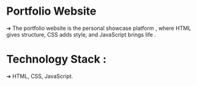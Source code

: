 # Portfolio Website
➔ The portfolio website is the personal showcase platform , where HTML gives structure,
CSS adds style, and JavaScript brings life .

# Technology Stack : 
➔ HTML, CSS, JavaScript.
